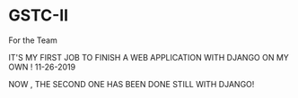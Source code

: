 # GSTC-II
For the Team

IT'S MY FIRST JOB TO FINISH A WEB APPLICATION WITH DJANGO ON MY OWN !
11-26-2019

NOW , THE SECOND ONE HAS BEEN DONE STILL WITH DJANGO!
